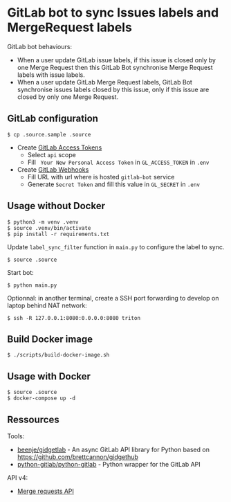 # GitLab bot to sync Issues labels and MergeRequest labels

GitLab bot behaviours:

- When a user update GitLab issue labels, if this issue is closed only by one Merge Request then this GitLab Bot synchronise Merge Request labels with issue labels.
- When a user update GitLab Merge Request labels, GitLab Bot synchronise issues labels closed by this issue, only if this issue are closed by only one Merge Request.

## GitLab configuration

```
$ cp .source.sample .source
```

- Create [GitLab Access Tokens](https://docs.gitlab.com/ee/user/profile/personal_access_tokens.html#creating-a-personal-access-token)
  - Select `api` scope
  - Fill ` Your New Personal Access Token` in `GL_ACCESS_TOKEN` in `.env`
- Create [GitLab Webhooks](https://docs.gitlab.com/ee/user/project/integrations/webhooks.html)
  - Fill URL with url where is hosted `gitlab-bot` service
  - Generate `Secret Token` and fill this value in `GL_SECRET` in `.env`

## Usage without Docker

```
$ python3 -m venv .venv
$ source .venv/bin/activate
$ pip install -r requirements.txt
```

Update `label_sync_filter` function in `main.py` to configure the label to sync.

```
$ source .source
```

Start bot:

```
$ python main.py
```

Optionnal: in another terminal, create a SSH port forwarding to develop on laptop behind NAT network:

```
$ ssh -R 127.0.0.1:8080:0.0.0.0:8080 triton
```

## Build Docker image

```
$ ./scripts/build-docker-image.sh
```

## Usage with Docker

```
$ source .source
$ docker-compose up -d
```

## Ressources

Tools:

- [beenje/gidgetlab](https://gitlab.com/beenje/gidgetlab) - An async GitLab API library for Python based on https://github.com/brettcannon/gidgethub
- [python-gitlab/python-gitlab](https://github.com/python-gitlab/python-gitlab) - Python wrapper for the GitLab API

API v4:

- [Merge requests API](https://docs.gitlab.com/ee/api/merge_requests.html)

